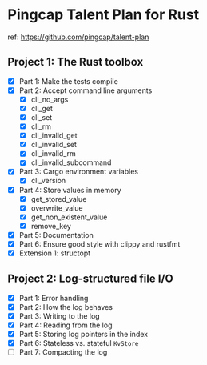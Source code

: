 # Pingcap Talent Plan for Rust

ref: https://github.com/pingcap/talent-plan

## Project 1: The Rust toolbox

- [x] Part 1: Make the tests compile
- [x] Part 2: Accept command line arguments
    - [x] cli_no_args
    - [x] cli_get
    - [x] cli_set
    - [x] cli_rm
    - [x] cli_invalid_get
    - [x] cli_invalid_set
    - [x] cli_invalid_rm
    - [x] cli_invalid_subcommand
- [x] Part 3: Cargo environment variables
    - [x] cli_version
- [x] Part 4: Store values in memory
    - [x] get_stored_value
    - [x] overwrite_value
    - [x] get_non_existent_value
    - [x] remove_key

- [x] Part 5: Documentation
- [x] Part 6: Ensure good style with clippy and rustfmt
- [x] Extension 1: structopt

## Project 2: Log-structured file I/O

- [x] Part 1: Error handling
- [x] Part 2: How the log behaves
- [x] Part 3: Writing to the log
- [x] Part 4: Reading from the log
- [x] Part 5: Storing log pointers in the index
- [x] Part 6: Stateless vs. stateful `KvStore`
- [ ] Part 7: Compacting the log